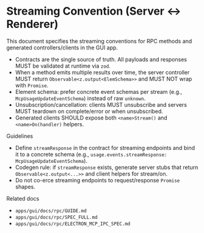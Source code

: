 # Streaming Convention (Server ↔ Renderer)

This document specifies the streaming conventions for RPC methods and generated controllers/clients in the GUI app.

- Contracts are the single source of truth. All payloads and responses MUST be validated at runtime via `zod`.
- When a method emits multiple results over time, the server controller MUST return `Observable<z.output<ElemSchema>>` and MUST NOT wrap with `Promise`.
- Element schema: prefer concrete event schemas per stream (e.g., `McpUsageUpdateEventSchema`) instead of raw `unknown`.
- Unsubscription/cancellation: clients MUST unsubscribe and servers MUST teardown on complete/error or when unsubscribed.
- Generated clients SHOULD expose both `<name>Stream()` and `<name>On(handler)` helpers.

Guidelines

- Define `streamResponse` in the contract for streaming endpoints and bind it to a concrete schema (e.g., `usage.events.streamResponse: McpUsageUpdateEventSchema`).
- Codegen rule: if `streamResponse` exists, generate server stubs that return `Observable<z.output<...>>` and client helpers for stream/on.
- Do not co-erce streaming endpoints to request/response `Promise` shapes.

Related docs

- `apps/gui/docs/rpc/GUIDE.md`
- `apps/gui/docs/rpc/SPEC_FULL.md`
- `apps/gui/docs/rpc/ELECTRON_MCP_IPC_SPEC.md`
